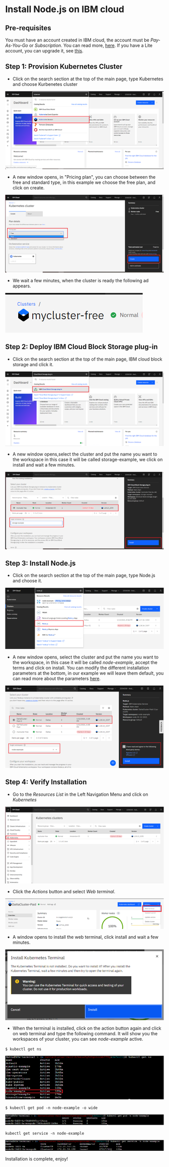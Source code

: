 # Install Node.js on IBM cloud

## Pre-requisites
You must have an account created in IBM cloud, the account must be *Pay-As-You-Go* or *Subscription*. You can read more, [here](https://cloud.ibm.com/docs/account?topic=account-accounts "here").
If you have a Lite account, you can upgrade it, see [this](https://cloud.ibm.com/docs/account?topic=account-account-getting-started#account-gs-upgrade "this").

## Step 1: Provision Kubernetes Cluster

* Click on the search section at the top of the main page, type Kubernetes and choose Kurbenetes cluster

![Screenshot](Kubernetes1.PNG)

* A new window opens, in "Pricing plan", you can choose between the free and standard type, in this example we choose the free plan, and click on create.

![Screenshot](Kubernetes2.PNG)

* We wait a few minutes, when the cluster is ready the following ad appears.

![Screenshot](Kubernetes3.PNG)

## Step 2:  Deploy IBM Cloud Block Storage plug-in

* Click on the search section at the top of the main page, IBM cloud block storage and click it.

![Screenshot](Storage1.PNG)

* A new window opens,select the cluster and put the name you want to the workspace in this case it will be called storage-example, we click on install and wait a few minutes.

![Screenshot](Storage2.PNG)


## Step 3: Install Node.js

* Click on the search section at the top of the main page, type Node.js and choose it.

![Screenshot](node1.PNG)

* A new window opens, select the cluster and put the name you want to the workspace, in this case it will be called _node-example_, accept the terms and click on install. You can modify the different installation parameters at the bottom, in our example we will leave them default, you can read more about the parameters [here](https://cloud.ibm.com/catalog/content/node-Qml0bmFtaS1ub2Rl-global "here").

![Screenshot](node2.PNG)


## Step 4: Verify Installation

* Go to the *Resources List* in the Left Navigation Menu and click on *Kubernetes*

![Screenshot](test1.PNG)


* Click the *Actions* button and select *Web terminal*.

![Screenshot](test2.PNG)


* A window opens to install the web terminal, click install and wait a few minutes.

![Screenshot](test3.PNG)


* When the terminal is installed, click on the action button again and click on web terminal and type the following command. It will show you the workspaces of your cluster, you can see *node-example* active.

`$ kubectl get ns`

![Screenshot](test4.PNG)


`$ kubectl get pod -n node-example -o wide`

![Screenshot](test5.PNG)

`kubectl get service -n node-example`

![Screenshot](test6.PNG)

Installation is complete, enjoy!
